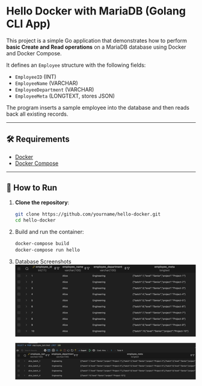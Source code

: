 # Hello Docker with MariaDB (Golang CLI App)

This project is a simple Go application that demonstrates how to perform **basic Create and Read operations** on a MariaDB database using Docker and Docker Compose.

It defines an `Employee` structure with the following fields:

- `EmployeeID` (INT)
- `EmployeeName` (VARCHAR)
- `EmployeeDepartment` (VARCHAR)
- `EmployeeMeta` (LONGTEXT, stores JSON)

The program inserts a sample employee into the database and then reads back all existing records.

---

## 🛠 Requirements

- [Docker](https://www.docker.com/)
- [Docker Compose](https://docs.docker.com/compose/)

---

## 🚀 How to Run

1. **Clone the repository**:

   ```bash
   git clone https://github.com/yourname/hello-docker.git
   cd hello-docker

   ```

2. Build and run the container:

   ```bash
   docker-compose build
   docker-compose run hello
   ```

3. Database Screenshots
   ![alt text](employee_table.png)

   ![alt text](employee_batched.png)
